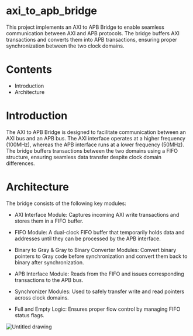# axi_to_apb_bridge

This project implements an AXI to APB Bridge to enable seamless communication between AXI and APB protocols. The bridge buffers AXI transactions and converts them into APB transactions, ensuring proper synchronization between the two clock domains.

# Contents
* Introduction
* Architecture

# Introduction

The AXI to APB Bridge is designed to facilitate communication between an AXI bus and an APB bus. The AXI interface operates at a higher frequency (100MHz), whereas the APB interface runs at a lower frequency (50MHz). The bridge buffers transactions between the two domains using a FIFO structure, ensuring seamless data transfer despite clock domain differences.

# Architecture

The bridge consists of the following key modules:

* AXI Interface Module: Captures incoming AXI write transactions and stores them in a FIFO buffer.

* FIFO Module: A dual-clock FIFO buffer that temporarily holds data and addresses until they can be processed by the APB interface.

* Binary to Gray & Gray to Binary Converter Modules: Convert binary pointers to Gray code before synchronization and convert them back to binary after synchronization.

* APB Interface Module: Reads from the FIFO and issues corresponding transactions to the APB bus.

* Synchronizer Modules: Used to safely transfer write and read pointers across clock domains.

* Full and Empty Logic: Ensures proper flow control by managing FIFO status flags.

![Untitled drawing](https://github.com/user-attachments/assets/1f3c47eb-5ad0-4601-b298-19ae02c042f7)
